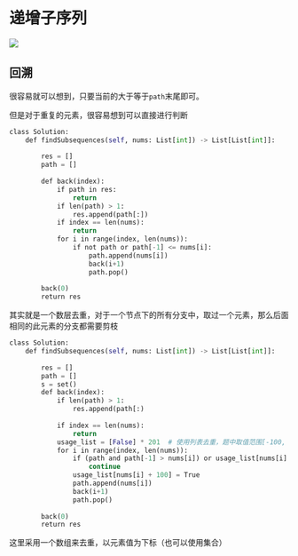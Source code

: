 # 递增子序列

![](Pasted%20image%2020221208234438.png)

## 回溯

很容易就可以想到，只要当前的大于等于`path`末尾即可。

但是对于重复的元素，很容易想到可以直接进行判断

```python
class Solution:
	def findSubsequences(self, nums: List[int]) -> List[List[int]]:
	
		res = []
		path = []
	
		def back(index):
			if path in res:
				return
			if len(path) > 1:
				res.append(path[:])
			if index == len(nums):
				return
			for i in range(index, len(nums)):
				if not path or path[-1] <= nums[i]:    
					path.append(nums[i])
					back(i+1)
					path.pop()
	
		back(0)
		return res
```

其实就是一个数层去重，对于一个节点下的所有分支中，取过一个元素，那么后面相同的此元素的分支都需要剪枝

```python
class Solution:
	def findSubsequences(self, nums: List[int]) -> List[List[int]]:
	
		res = []
		path = []
		s = set()
		def back(index):
			if len(path) > 1:
				res.append(path[:)
	
			if index == len(nums):
				return
			usage_list = [False] * 201  # 使用列表去重，题中取值范围[-100, 100]
			for i in range(index, len(nums)):
				if (path and path[-1] > nums[i]) or usage_list[nums[i] + 100]:
					continue
				usage_list[nums[i] + 100] = True
				path.append(nums[i])
				back(i+1)
				path.pop()
	
		back(0)
		return res
```

这里采用一个数组来去重，以元素值为下标（也可以使用集合）
